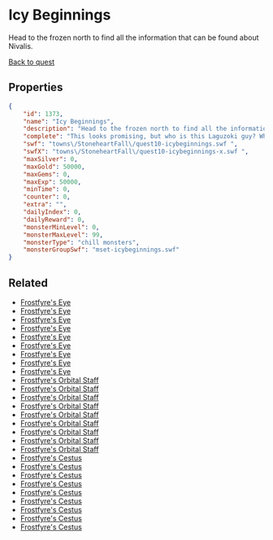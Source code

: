 # Icy Beginnings

Head to the frozen north to find all the information that can be found about Nivalis.

[Back to quest](../quests.md)

## Properties

```json
{
    "id": 1373,
    "name": "Icy Beginnings",
    "description": "Head to the frozen north to find all the information that can be found about Nivalis.",
    "complete": "This looks promising, but who is this Laguzoki guy? What?s his story?",
    "swf": "towns\/StoneheartFall\/quest10-icybeginnings.swf ",
    "swfX": "towns\/StoneheartFall\/quest10-icybeginnings-x.swf ",
    "maxSilver": 0,
    "maxGold": 50000,
    "maxGems": 0,
    "maxExp": 50000,
    "minTime": 0,
    "counter": 0,
    "extra": "",
    "dailyIndex": 0,
    "dailyReward": 0,
    "monsterMinLevel": 0,
    "monsterMaxLevel": 99,
    "monsterType": "chill monsters",
    "monsterGroupSwf": "mset-icybeginnings.swf"
}
```

## Related

- [Frostfyre's Eye](../items/16025-frostfyre-s-eye.md)
- [Frostfyre's Eye](../items/16026-frostfyre-s-eye.md)
- [Frostfyre's Eye](../items/16027-frostfyre-s-eye.md)
- [Frostfyre's Eye](../items/16028-frostfyre-s-eye.md)
- [Frostfyre's Eye](../items/16029-frostfyre-s-eye.md)
- [Frostfyre's Eye](../items/16030-frostfyre-s-eye.md)
- [Frostfyre's Eye](../items/16031-frostfyre-s-eye.md)
- [Frostfyre's Eye](../items/16032-frostfyre-s-eye.md)
- [Frostfyre's Eye](../items/16033-frostfyre-s-eye.md)
- [Frostfyre's Orbital Staff](../items/16034-frostfyre-s-orbital-staff.md)
- [Frostfyre's Orbital Staff](../items/16035-frostfyre-s-orbital-staff.md)
- [Frostfyre's Orbital Staff](../items/16036-frostfyre-s-orbital-staff.md)
- [Frostfyre's Orbital Staff](../items/16037-frostfyre-s-orbital-staff.md)
- [Frostfyre's Orbital Staff](../items/16038-frostfyre-s-orbital-staff.md)
- [Frostfyre's Orbital Staff](../items/16039-frostfyre-s-orbital-staff.md)
- [Frostfyre's Orbital Staff](../items/16040-frostfyre-s-orbital-staff.md)
- [Frostfyre's Orbital Staff](../items/16041-frostfyre-s-orbital-staff.md)
- [Frostfyre's Orbital Staff](../items/16042-frostfyre-s-orbital-staff.md)
- [Frostfyre's Cestus](../items/16043-frostfyre-s-cestus.md)
- [Frostfyre's Cestus](../items/16044-frostfyre-s-cestus.md)
- [Frostfyre's Cestus](../items/16045-frostfyre-s-cestus.md)
- [Frostfyre's Cestus](../items/16046-frostfyre-s-cestus.md)
- [Frostfyre's Cestus](../items/16047-frostfyre-s-cestus.md)
- [Frostfyre's Cestus](../items/16048-frostfyre-s-cestus.md)
- [Frostfyre's Cestus](../items/16049-frostfyre-s-cestus.md)
- [Frostfyre's Cestus](../items/16050-frostfyre-s-cestus.md)
- [Frostfyre's Cestus](../items/16051-frostfyre-s-cestus.md)

